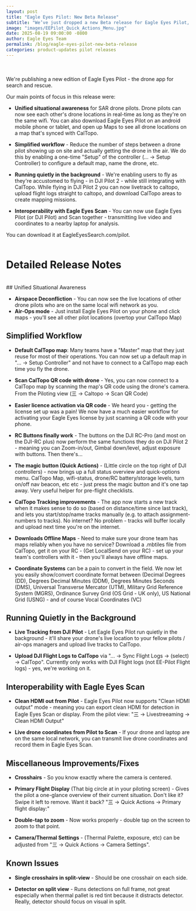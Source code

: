```yaml
---
layout: post
title: "Eagle Eyes Pilot: New Beta Release"
subtitle: "We’ve just dropped a new Beta release for Eagle Eyes Pilot, our app that runs on the drone controller, packed with new features."
image: "images/EEPilot_Quick_Actions_Menu.jpg"
date: 2025-08-19 09:00:00 -0800
author: Eagle Eyes Team
permalink: /blog/eagle-eyes-pilot-new-beta-release
categories: product-updates pilot releases
---
```

<br>
<br>
We're publishing a new edition of Eagle Eyes Pilot - the drone app for search and rescue. 

Our main points of focus in this release were:

- **Unified situational awareness** for SAR drone pilots. Drone pilots can now see each other's drone locations in real-time as long as they're on the same wifi. You can also download Eagle Eyes Pilot on an android mobile phone or tablet, and open up Maps to see all drone locations on a map that's synced with CalTopo.

- **Simplified workflow** - Reduce the number of steps between a drone pilot showing up on site and actually getting the drone in the air. We do this by enabling a one-time "Setup" of the controller (... → Setup Controller) to configure a default map, name the drone, etc. 

- **Running quietly in the background** - We're enabling users to fly as they're accustomed to flying - in DJI Pilot 2 - while still integrating with CalTopo. While flying in DJI Pilot 2 you can now livetrack to caltopo, upload flight logs straight to caltopo, and download CalTopo areas to create mapping missions.

- **Interoperability with Eagle Eyes Scan** - You can now use Eagle Eyes Pilot (or DJI Pilot) and Scan together - transmitting live video and coordinates to a nearby laptop for analysis.

You can download it at EagleEyesSearch.com/pilot.
<br>
<br>
# Detailed Release Notes
<br>
## Unified Situational Awareness

- **Airspace Deconfliction** - You can now see the live locations of other drone pilots who are on the same local wifi network as you.
- **Air-Ops mode** - Just install Eagle Eyes Pilot on your phone and click maps - you'll see all other pilot locations (overtop your CalTopo Map)

## Simplified Workflow

- **Default CalTopo map**: Many teams have a "Master" map that they just reuse for most of their operations. You can now set up a default map in "... → Setup Controller" and not have to connect to a CalTopo map each time you fly the drone.

- **Scan CalTopo QR code with drone** - Yes, you can now connect to a CalTopo map by scanning the map's QR code using the drone's camera. From the Piloting view (㆔ → Caltopo → Scan QR Code)

- **Easier licence activation via QR code** - We heard you - getting the license set up was a pain! We now have a much easier workflow for activating your Eagle Eyes license by just scanning a QR code with your phone.

- **RC Buttons finally work** - The buttons on the DJI RC-Pro (and most on the DJI-RC plus) now perform the same functions they do on DJI Pilot 2 - meaning you can Zoom-in/out, Gimbal down/level, adjust exposure with buttons. Then there's…

- **The magic button (Quick Actions)** - (Little circle on the top right of DJI controllers) - now brings up a full status overview and quick-options menu. CalTopo Map, wifi-status, drone/RC battery/storage levels, turn on/off nav beacon, etc etc - just press the magic button and it's one tap away. Very useful helper for pre-flight checklists.

- **CalTopo Tracking improvements** - The app now starts a new track when it makes sense to do so (based on distance/time since last track), and lets you start/stop/name tracks manually (e.g. to attach assignment-numbers to tracks). No internet? No problem - tracks will buffer locally and upload next time you're on the internet.

- **Downloads Offline Maps** - Need to make sure your drone team has maps reliably when you have no service? Download a .mbtiles file from CalTopo, get it on your RC - (Get LocalSend on your RC) - set up your team's controllers with it - then you'll always have offline maps.

- **Coordinate Systems** can be a pain to convert in the field. We now let you easily show/convert coordinate format between (Decimal Degrees (DD), Degrees Decimal Minutes (DDM), Degrees Minutes Seconds (DMS), Universal Transverse Mercator (UTM), Military Grid Reference System (MGRS), Ordinance Survey Grid (OS Grid - UK only), US National Grid (USNG) - and of course Vocal Coordinates (VC)

## Running Quietly in the Background

- **Live Tracking from DJI Pilot** - Let Eagle Eyes Pilot run quietly in the background - it'll share your drone's live location to your fellow pilots / air-ops managers and upload live tracks to CalTopo.

- **Upload DJI Flight Logs to CalTopo** via "... → Sync Flight Logs → (select) → CalTopo". Currently only works with DJI Flight logs (not EE-Pilot Flight logs) - yes, we're working on it.

## Interoperability with Eagle Eyes Scan

- **Clean HDMI out from Pilot** - Eagle Eyes Pilot now supports "Clean HDMI output" mode - meaning you can export clean HDMI for detection in Eagle Eyes Scan or display. From the pilot view: "㆔ → Livestreeaming → Clean HDMI Output"

- **Live drone coordinates from Pilot to Scan** - If your drone and laptop are on the same local network, you can transmit live drone coordinates and record them in Eagle Eyes Scan.

## Miscellaneous Improvements/Fixes

- **Crosshairs** - So you know exactly where the camera is centered.

- **Primary Flight Display** (That big circle at in your piloting screen) - Gives the pilot a one-glance overview of their current situation. Don't like it? Swipe it left to remove. Want it back? "㆔ → Quick Actions → Primary flight display:"

- **Double-tap to zoom** - Now works properly - double tap on the screen to zoom to that point.

- **Camera/Thermal Settings** - (Thermal Palette, exposure, etc) can be adjusted from "㆔ → Quick Actions → Camera Settings".

## Known Issues

- **Single crosshairs in split-view** - Should be one crosshair on each side.

- **Detector on split view** - Runs detections on full frame, not great especially when thermal pallet is red tint because it distracts detector. Really, detector should focus on visual in split. 